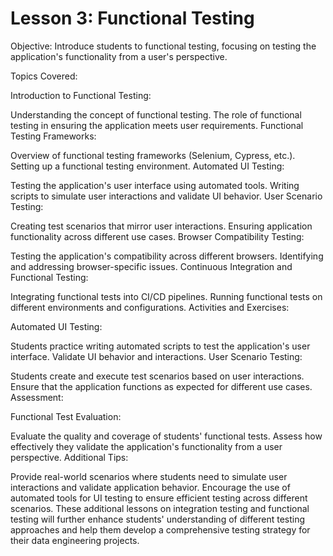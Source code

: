 # Lesson 3: Functional Testing

Objective: Introduce students to functional testing, focusing on testing the application's functionality from a user's perspective.

Topics Covered:

Introduction to Functional Testing:

Understanding the concept of functional testing.
The role of functional testing in ensuring the application meets user requirements.
Functional Testing Frameworks:

Overview of functional testing frameworks (Selenium, Cypress, etc.).
Setting up a functional testing environment.
Automated UI Testing:

Testing the application's user interface using automated tools.
Writing scripts to simulate user interactions and validate UI behavior.
User Scenario Testing:

Creating test scenarios that mirror user interactions.
Ensuring application functionality across different use cases.
Browser Compatibility Testing:

Testing the application's compatibility across different browsers.
Identifying and addressing browser-specific issues.
Continuous Integration and Functional Testing:

Integrating functional tests into CI/CD pipelines.
Running functional tests on different environments and configurations.
Activities and Exercises:

Automated UI Testing:

Students practice writing automated scripts to test the application's user interface.
Validate UI behavior and interactions.
User Scenario Testing:

Students create and execute test scenarios based on user interactions.
Ensure that the application functions as expected for different use cases.
Assessment:

Functional Test Evaluation:

Evaluate the quality and coverage of students' functional tests.
Assess how effectively they validate the application's functionality from a user perspective.
Additional Tips:

Provide real-world scenarios where students need to simulate user interactions and validate application behavior.
Encourage the use of automated tools for UI testing to ensure efficient testing across different scenarios.
These additional lessons on integration testing and functional testing will further enhance students' understanding of different testing approaches and help them develop a comprehensive testing strategy for their data engineering projects.
